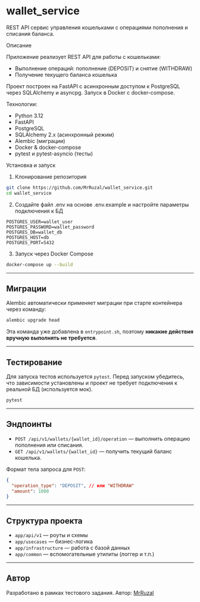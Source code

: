 # wallet_service

REST API сервис управления кошельками с операциями пополнения и списания баланса.

Описание

Приложение реализует REST API для работы с кошельками:

- Выполнение операций: пополнение (DEPOSIT) и снятие (WITHDRAW)
- Получение текущего баланса кошелька

Проект построен на FastAPI с асинхронным доступом к PostgreSQL через SQLAlchemy и asyncpg. Запуск в Docker с docker-compose.

Технологии:

- Python 3.12
- FastAPI
- PostgreSQL
- SQLAlchemy 2.x (асинхронный режим)
- Alembic (миграции)
- Docker & docker-compose
- pytest и pytest-asyncio (тесты)

Установка и запуск

1. Клонирование репозитория

```bash
git clone https://github.com/MrRuzal/wallet_service.git
cd wallet_service
```

2. Создайте файл .env на основе .env.example и настройте параметры подключения к БД

```env
POSTGRES_USER=wallet_user
POSTGRES_PASSWORD=wallet_password
POSTGRES_DB=wallet_db
POSTGRES_HOST=db
POSTGRES_PORT=5432
```

3. Запуск через Docker Compose

```bash
docker-compose up --build
```


---

## Миграции

Alembic автоматически применяет миграции при старте контейнера через команду:

```sh
alembic upgrade head
```

Эта команда уже добавлена в `entrypoint.sh`, поэтому **никакие действия вручную выполнять не требуется**.

---

## Тестирование

Для запуска тестов используется `pytest`. Перед запуском убедитесь, что зависимости установлены и проект не требует подключения к реальной БД (используется мок).

```bash
pytest
```

---

## Эндпоинты

- `POST /api/v1/wallets/{wallet_id}/operation` — выполнить операцию пополнения или списания.
- `GET /api/v1/wallets/{wallet_id}` — получить текущий баланс кошелька.

Формат тела запроса для `POST`:

```json
{
  "operation_type": "DEPOSIT", // или "WITHDRAW"
  "amount": 1000
}
```

---

## Структура проекта

- `app/api/v1` — роуты и схемы
- `app/usecases` — бизнес-логика
- `app/infrastructure` — работа с базой данных
- `app/common` — вспомогательные утилиты (логгер и т.п.)

---

## Автор

Разработано в рамках тестового задания. Автор: [MrRuzal](https://github.com/MrRuzal)


